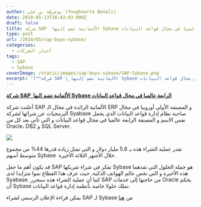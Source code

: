 ```yaml
---
author: يوغرطة بن علي (Youghourta Benali)
date: 2010-05-13T16:43:03.000Z
draft: false
title: شركة SAP  الألمانية تضم إليها Sybase الرابعة عالميا في مجال قواعد البيانات
type: post
url: /2010/05/sap-buys-sybase/
categories:
  - أخبار الشركات
tags:
  - SAP
  - Sybase
coverImage: /static/images/sap-buys-sybase/SAP-Sybase.png
excerpt: "[**شركة SAP \_الألمانية تضم إليها Sybase الرابعة عالميا في مجال قواعد البيانات**](https://www.it-scoop.com/2010/05/sap-buys-sybase/)\n\nأعلنت شركة SAP الألمانية الرائدة في مجال الـ ERP و المصنفة الأولى أوروبيا في مجال البرمجيات عن شرائها لشركة Syabase صاحبة نظام إدارة قواعد البيانات الذي يحمل نفس الاسم"
---
```

[**شركة SAP  الألمانية تضم إليها Sybase الرابعة عالميا في مجال قواعد البيانات**](https://www.it-scoop.com/2010/05/sap-buys-sybase/)

أعلنت شركة SAP الألمانية الرائدة في مجال الـ ERP و المصنفة الأولى أوروبيا في مجال البرمجيات عن شرائها لشركة Syabase صاحبة نظام إدارة قواعد البيانات الذي يحمل نفس الاسم و المصنفة الرابعة عالميا في مجال قواعد البيانات و التي تأتي بعد كل من Oracle، DB2 و SQL Server.

![](/static/images/sap-buys-sybase/SAP-Sybase.png)

تقدر عملية الشراء هذه بـ 5.8 مليار دولار و التي تمثل زيادة قدرها 44% من مجموع متوسط أسهم Sybase  خلال الأشهر الثلاثة الأخيرة.

قد يكون أهم ما جعل SAP تفكر في شراء شريكها Sybase هو جملة الحلول التي تقدهما هذه الأخيرة و التي تخص عالم الهواتف الذكية، حيث عرف هذا القطاع نموا متزايدا لدى Syabase. كما أن عملية الشراء هذه ستحرر SAP من حاجتها إلى خدمات Oracle بحكم أن Sybase تملك حلولا خاصة بأنظمة إدارة قواعد البيانات.

يمكن قراءة الإعلان الرسمي لشراء SAP لـ Sybase من [هنا](http://www.sap.com/about/newsroom/press-releases/press.epx?pressid=13202)
